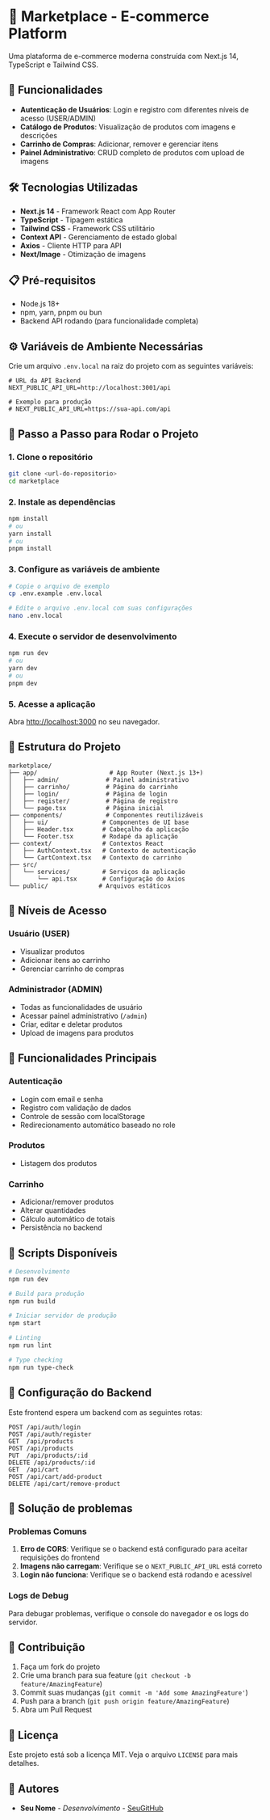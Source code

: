 # 🛒 Marketplace - E-commerce Platform

Uma plataforma de e-commerce moderna construída com Next.js 14, TypeScript e Tailwind CSS.

## 🚀 Funcionalidades

- **Autenticação de Usuários**: Login e registro com diferentes níveis de acesso (USER/ADMIN)
- **Catálogo de Produtos**: Visualização de produtos com imagens e descrições
- **Carrinho de Compras**: Adicionar, remover e gerenciar itens
- **Painel Administrativo**: CRUD completo de produtos com upload de imagens


## 🛠️ Tecnologias Utilizadas

- **Next.js 14** - Framework React com App Router
- **TypeScript** - Tipagem estática
- **Tailwind CSS** - Framework CSS utilitário
- **Context API** - Gerenciamento de estado global
- **Axios** - Cliente HTTP para API
- **Next/Image** - Otimização de imagens

## 📋 Pré-requisitos

- Node.js 18+ 
- npm, yarn, pnpm ou bun
- Backend API rodando (para funcionalidade completa)

## ⚙️ Variáveis de Ambiente Necessárias

Crie um arquivo `.env.local` na raiz do projeto com as seguintes variáveis:

```env
# URL da API Backend
NEXT_PUBLIC_API_URL=http://localhost:3001/api

# Exemplo para produção
# NEXT_PUBLIC_API_URL=https://sua-api.com/api
```

## 🚀 Passo a Passo para Rodar o Projeto

### 1. Clone o repositório
```bash
git clone <url-do-repositorio>
cd marketplace
```

### 2. Instale as dependências
```bash
npm install
# ou
yarn install
# ou
pnpm install
```

### 3. Configure as variáveis de ambiente
```bash
# Copie o arquivo de exemplo
cp .env.example .env.local

# Edite o arquivo .env.local com suas configurações
nano .env.local
```

### 4. Execute o servidor de desenvolvimento
```bash
npm run dev
# ou
yarn dev
# ou
pnpm dev
```

### 5. Acesse a aplicação
Abra [http://localhost:3000](http://localhost:3000) no seu navegador.

## 📁 Estrutura do Projeto

```
marketplace/
├── app/                    # App Router (Next.js 13+)
│   ├── admin/             # Painel administrativo
│   ├── carrinho/          # Página do carrinho
│   ├── login/             # Página de login
│   ├── register/          # Página de registro
│   └── page.tsx           # Página inicial
├── components/            # Componentes reutilizáveis
│   ├── ui/               # Componentes de UI base
│   ├── Header.tsx        # Cabeçalho da aplicação
│   └── Footer.tsx        # Rodapé da aplicação
├── context/              # Contextos React
│   ├── AuthContext.tsx   # Contexto de autenticação
│   └── CartContext.tsx   # Contexto do carrinho
├── src/
│   └── services/         # Serviços da aplicação
│       └── api.tsx       # Configuração do Axios
└── public/              # Arquivos estáticos
```

## 🔐 Níveis de Acesso

### Usuário (USER)
- Visualizar produtos
- Adicionar itens ao carrinho
- Gerenciar carrinho de compras

### Administrador (ADMIN)
- Todas as funcionalidades de usuário
- Acessar painel administrativo (`/admin`)
- Criar, editar e deletar produtos
- Upload de imagens para produtos

## 🎨 Funcionalidades Principais

### Autenticação
- Login com email e senha
- Registro com validação de dados
- Controle de sessão com localStorage
- Redirecionamento automático baseado no role

### Produtos
- Listagem dos produtos


### Carrinho
- Adicionar/remover produtos
- Alterar quantidades
- Cálculo automático de totais
- Persistência no backend

## 🚀 Scripts Disponíveis

```bash
# Desenvolvimento
npm run dev

# Build para produção
npm run build

# Iniciar servidor de produção
npm start

# Linting
npm run lint

# Type checking
npm run type-check
```

## 🔧 Configuração do Backend

Este frontend espera um backend com as seguintes rotas:

```
POST /api/auth/login
POST /api/auth/register
GET  /api/products
POST /api/products
PUT  /api/products/:id
DELETE /api/products/:id
GET  /api/cart
POST /api/cart/add-product
DELETE /api/cart/remove-product
```

## 🐛 Solução de problemas

### Problemas Comuns

1. **Erro de CORS**: Verifique se o backend está configurado para aceitar requisições do frontend
2. **Imagens não carregam**: Verifique se o `NEXT_PUBLIC_API_URL` está correto
3. **Login não funciona**: Verifique se o backend está rodando e acessível

### Logs de Debug

Para debugar problemas, verifique o console do navegador e os logs do servidor.

## 🤝 Contribuição

1. Faça um fork do projeto
2. Crie uma branch para sua feature (`git checkout -b feature/AmazingFeature`)
3. Commit suas mudanças (`git commit -m 'Add some AmazingFeature'`)
4. Push para a branch (`git push origin feature/AmazingFeature`)
5. Abra um Pull Request

## 📄 Licença

Este projeto está sob a licença MIT. Veja o arquivo `LICENSE` para mais detalhes.

## 👥 Autores

- **Seu Nome** - *Desenvolvimento* - [SeuGitHub](https://github.com/maxwellmoura)
